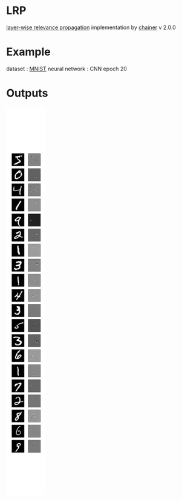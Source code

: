 # LRP
[layer-wise relevance propagation](https://arxiv.org/abs/1604.00825) 
implementation by [chainer](https://chainer.org) v 2.0.0

# Example

dataset : [MNIST](http://yann.lecun.com/exdb/mnist/)
neural network : CNN
epoch 20

# Outputs

![LRP example](./lrp.png "lrp.png")
